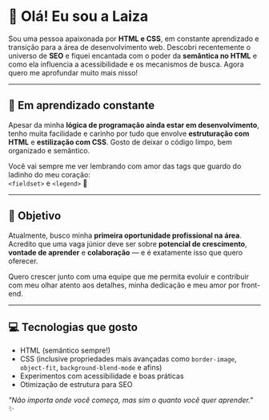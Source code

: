 # 👋 Olá! Eu sou a Laiza
Sou uma pessoa apaixonada por **HTML e CSS**, em constante aprendizado e transição para a área de desenvolvimento web. Descobri recentemente o universo de **SEO** e fiquei encantada com o poder da **semântica no HTML** e como ela influencia a acessibilidade e os mecanismos de busca. Agora quero me aprofundar muito mais nisso!

---

## 🌱 Em aprendizado constante

Apesar da minha **lógica de programação ainda estar em desenvolvimento**, tenho muita facilidade e carinho por tudo que envolve **estruturação com HTML** e **estilização com CSS**. Gosto de deixar o código limpo, bem organizado e semântico.

Você vai sempre me ver lembrando com amor das tags que guardo do ladinho do meu coração:  
`<fieldset>` e `<legend>` 💜

---

## 🚀 Objetivo

Atualmente, busco minha **primeira oportunidade profissional na área**. Acredito que uma vaga júnior deve ser sobre **potencial de crescimento**, **vontade de aprender** e **colaboração** — e é exatamente isso que quero oferecer.

Quero crescer junto com uma equipe que me permita evoluir e contribuir com meu olhar atento aos detalhes, minha dedicação e meu amor por front-end.

---

## 💻 Tecnologias que gosto

- HTML (semântico sempre!)
- CSS (inclusive propriedades mais avançadas como `border-image`, `object-fit`, `background-blend-mode` e afins)
- Experimentos com acessibilidade e boas práticas
- Otimização de estrutura para SEO

 _"Não importa onde você começa, mas sim o quanto você quer aprender."_ ✨
